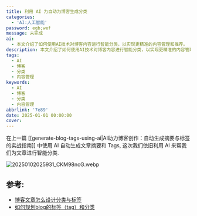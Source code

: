 ```yaml
---
title: 利用 AI 为自动为博客生成分类
categories:
  - 'AI:人工智能'
password: egb;wef
message: 未完成
ai:
  - 本文介绍了如何使用AI技术对博客内容进行智能分类，以实现更精准的内容管理和推荐。
description: 本文介绍了如何使用AI技术对博客内容进行智能分类，以实现更精准的内容管理和推荐。
tags:
  - AI
  - 博客
  - 分类
  - 内容管理
keywords:
  - AI
  - 博客
  - 分类
  - 内容管理
abbrlink: '7e89'
date: 2025-01-01 00:00:00
cover:
---
```


在上一篇 [[generate-blog-tags-using-ai|AI助力博客创作：自动生成摘要与标签的实战指南]] 中使用 AI 自动生成文章摘要和 Tags, 这次我们依旧利用 AI 来帮我们为文章进行智能分类.

![20250102025931_CKM98ncG.webp](20250102025931_CKM98ncG.webp)

## 参考:

- [博客文章怎么设计分类与标签](https://blog.jiumoz.com/archives/bo-ke-wen-zhang-zen-me-she-ji-fen-lei-yu-biao-qian)
- [如何规划blog的标签（tag）和分类](https://www.cnblogs.com/Leo_wl/archive/2012/11/05/2755677.html)
